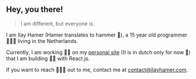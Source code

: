 ## Hey, you there!

> I am different, but everyone is.

I am Ilay Hamer (Hamer translates to hammer 🔨), a 15 year old programmer 🧑🏽‍💻 living in the Netherlands.

Currently, I am working 💪🏼 on my [personal site](https://www.ilayhamer.com) (It is in dutch only for now 🙁) that I am building 👷🏽 with React.js.

If you want to reach 🙋🏼‍♂️ out to me, contact me at contact@ilayhamer.com.

<!--
**Bloepcode/Bloepcode** is a ✨ _special_ ✨ repository because its `README.md` (this file) appears on your GitHub profile.

Here are some ideas to get you started:

- 🔭 I’m currently working on ...
- 🌱 I’m currently learning ...
- 👯 I’m looking to collaborate on ...
- 🤔 I’m looking for help with ...
- 💬 Ask me about ...
- 📫 How to reach me: ...
- 😄 Pronouns: ...
- ⚡ Fun fact: ...
-->
